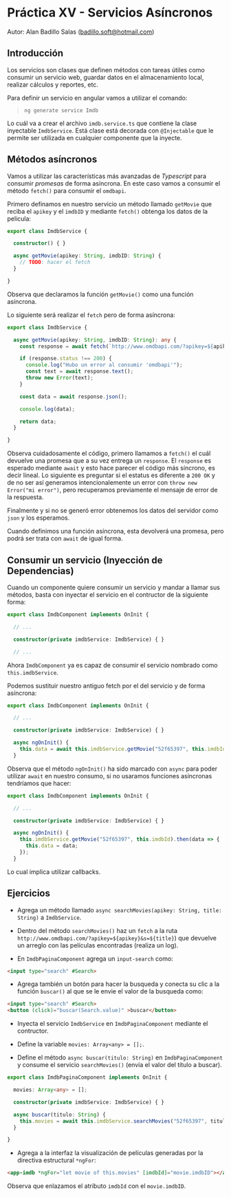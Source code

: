 # Práctica XV - Servicios Asíncronos

Autor: Alan Badillo Salas (badillo.soft@hotmail.com)

## Introducción

Los servicios son clases que definen métodos con tareas útiles como consumir un servicio web, guardar datos en el almacenamiento local, realizar cálculos y reportes, etc.

Para definir un servicio en angular vamos a utilizar el comando:

> `ng generate service Imdb`

Lo cuál va a crear el archivo `imdb.service.ts` que contiene la clase inyectable `ImdbService`. Está clase está decorada con `@Injectable` que le permite ser utilizada en cualquier componente que la inyecte.

## Métodos asíncronos

Vamos a utilizar las características más avanzadas de *Typescript* para consumir *promesas* de forma asíncrona. En este caso vamos a consumir el método `fetch()` para consumir el `omdbapi`.

Primero definamos en nuestro servicio un método llamado `getMovie` que reciba el `apikey` y el `imdbID` y mediante `fetch()` obtenga los datos de la pelicula:

~~~ts
export class ImdbService {

  constructor() { }

  async getMovie(apikey: String, imdbID: String) {
    // TODO: hacer el fetch
  }

}
~~~

Observa que declaramos la función `getMovie()` como una función asíncrona.

Lo siguiente será realizar el `fetch` pero de forma asíncrona:

~~~ts
export class ImdbService {

  async getMovie(apikey: String, imdbID: String): any {
    const response = await fetch(`http://www.omdbapi.com/?apikey=${apikey}&i=${imdbId}`);

    if (response.status !== 200) {
      console.log("Hubo un error al consumir 'omdbapi'");
      const text = await response.text();
      throw new Error(text);
    }

    const data = await response.json();

    console.log(data);

    return data;
  }

}
~~~

Observa cuidadosamente el código, primero llamamos a `fetch()` el cuál devuelve una promesa que a su vez entrega un `response`. El `response` es esperado mediante `await` y esto hace parecer el código más síncrono, es decir lineal. Lo siguiente es preguntar si el estatus es diferente a `200 OK` y de no ser así generamos intencionalemente un error con `throw new Error("mi error")`, pero recuperamos previamente el mensaje de error de la respuesta.

Finalmente y si no se generó error obtenemos los datos del servidor como `json` y los esperamos.

Cuando definimos una función asíncrona, esta devolverá una promesa, pero podrá ser trata con `await` de igual forma.

## Consumir un servicio (Inyección de Dependencias)

Cuando un componente quiere consumir un servicio y mandar a llamar sus métodos, basta con inyectar el servicio en el contructor de la siguiente forma:

~~~ts
export class ImdbComponent implements OnInit {

  // ...

  constructor(private imdbService: ImdbService) { }

  // ...
~~~

Ahora `ImdbComponent` ya es capaz de consumir el servicio nombrado como `this.imdbService`.

Podemos sustituir nuestro antiguo fetch por el del servicio y de forma asíncrona:

~~~ts
export class ImdbComponent implements OnInit {

  // ...

  constructor(private imdbService: ImdbService) { }

  async ngOnInit() {
    this.data = await this.imdbService.getMovie("52f65397", this.imdbId);
  }
~~~

Observa que el método `ngOnInit()` ha sido marcado con `async` para poder utilizar `await` en nuestro consumo, si no usaramos funciones asíncronas tendríamos que hacer:

~~~ts
export class ImdbComponent implements OnInit {

  // ...

  constructor(private imdbService: ImdbService) { }

  async ngOnInit() {
    this.imdbService.getMovie("52f65397", this.imdbId).then(data => {
      this.data = data;
    });
  }
~~~

Lo cual implica utilizar callbacks.

## Ejercicios

* Agrega un método llamado `async searchMovies(apikey: String, title: String)` a `ImdbService`.

* Dentro del método `searchMovies()` haz un `fetch` a la ruta `http://www.omdbapi.com/?apikey=${apikey}&s=${title}`) que devuelve un arreglo con las películas encontradas (realiza un log).

* En `ImdbPaginaComponent` agrega un `input-search` como:

~~~html
<input type="search" #Search>
~~~

* Agrega también un botón para hacer la busqueda y conecta su clic a la función `buscar()` al que se le envie el valor de la busqueda como:

~~~html
<input type="search" #Search>
<button (click)="buscar(Search.value)" >buscar</button>
~~~

* Inyecta el servicio `ImdbService` en `ImdbPaginaComponent` mediante el contructor.

* Define la variable `movies: Array<any> = [];`.

* Define el método `async buscar(titulo: String)` en `ImdbPaginaComponent` y consume el servicio `searchMovies()` (envía el valor del título a buscar).

~~~ts
export class ImdbPaginaComponent implements OnInit {

  movies: Array<any> = [];

  constructor(private imdbService: ImdbService) { }

  async buscar(titulo: String) {
    this.movies = await this.imdbService.searchMovies("52f65397", titulo);
  }

}
~~~

* Agrega a la interfaz la visualización de películas generadas por la directiva estructural `*ngFor`:

~~~html
<app-imdb *ngFor="let movie of this.movies" [imdbId]="movie.imdbID"></app-imdb>
~~~

Observa que enlazamos el atributo `imdbId` con el `movie.imdbID`.